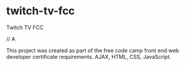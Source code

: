 # twitch-tv-fcc
Twitch TV FCC

// A

This project was created as part of the free code camp front end web developer certificate requirements. AJAX, HTML, CSS, JavaScript.
